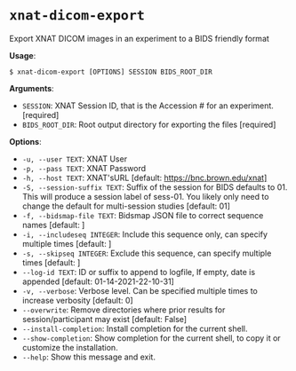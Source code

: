 # `xnat-dicom-export`

Export XNAT DICOM images in an experiment to a BIDS friendly format

**Usage**:

```console
$ xnat-dicom-export [OPTIONS] SESSION BIDS_ROOT_DIR
```

**Arguments**:

* `SESSION`: XNAT Session ID, that is the Accession # for an experiment.  [required]
* `BIDS_ROOT_DIR`: Root output directory for exporting the files  [required]

**Options**:

* `-u, --user TEXT`: XNAT User
* `-p, --pass TEXT`: XNAT Password
* `-h, --host TEXT`: XNAT'sURL  [default: https://bnc.brown.edu/xnat]
* `-S, --session-suffix TEXT`: Suffix of the session for BIDS defaults to 01.         This will produce a session label of sess-01.         You likely only need to change the default for multi-session studies  [default: 01]
* `-f, --bidsmap-file TEXT`: Bidsmap JSON file to correct sequence names  [default: ]
* `-i, --includeseq INTEGER`: Include this sequence only, can specify multiple times  [default: ]
* `-s, --skipseq INTEGER`: Exclude this sequence, can specify multiple times  [default: ]
* `--log-id TEXT`: ID or suffix to append to logfile, If empty, date is appended  [default: 01-14-2021-22-10-31]
* `-v, --verbose`: Verbose level. Can be specified multiple times to increase verbosity  [default: 0]
* `--overwrite`: Remove directories where prior results for session/participant may exist  [default: False]
* `--install-completion`: Install completion for the current shell.
* `--show-completion`: Show completion for the current shell, to copy it or customize the installation.
* `--help`: Show this message and exit.

